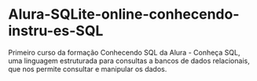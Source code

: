 # Alura-SQLite-online-conhecendo-instru-es-SQL
Primeiro curso da formação Conhecendo SQL da Alura - Conheça SQL, uma linguagem estruturada para consultas a bancos de dados relacionais, que nos permite consultar e manipular os dados.
